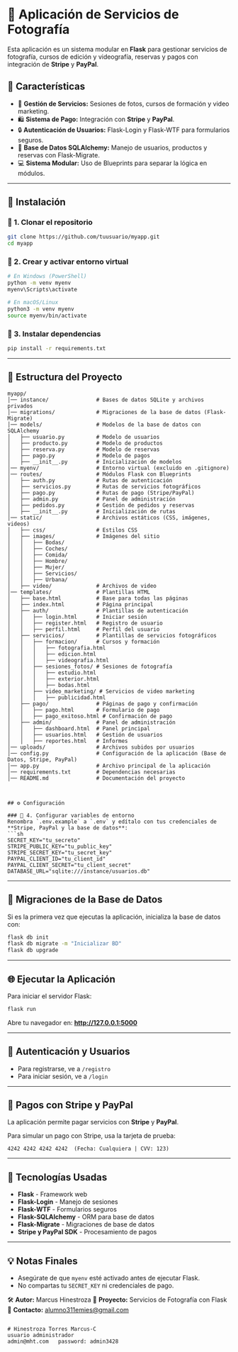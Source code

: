 # 🌟 Aplicación de Servicios de Fotografía

Esta aplicación es un sistema modular en **Flask** para gestionar servicios de fotografía, cursos de edición y videografía, reservas y pagos con integración de **Stripe** y **PayPal**.

## 🚀 Características
- 🎨 **Gestión de Servicios:** Sesiones de fotos, cursos de formación y video marketing.
- 🛍️ **Sistema de Pago:** Integración con **Stripe** y **PayPal**.
- 🔒 **Autenticación de Usuarios:** Flask-Login y Flask-WTF para formularios seguros.
- 📂 **Base de Datos SQLAlchemy:** Manejo de usuarios, productos y reservas con Flask-Migrate.
- 💻 **Sistema Modular:** Uso de Blueprints para separar la lógica en módulos.

---

## 👅 Instalación

### 🔹 1. Clonar el repositorio
```sh
git clone https://github.com/tuusuario/myapp.git
cd myapp
```

### 🔹 2. Crear y activar entorno virtual
```sh
# En Windows (PowerShell)
python -m venv myenv
myenv\Scripts\activate

# En macOS/Linux
python3 -m venv myenv
source myenv/bin/activate
```

### 🔹 3. Instalar dependencias
```sh
pip install -r requirements.txt
```

---

## 📂 Estructura del Proyecto
```
myapp/
│── instance/               # Bases de datos SQLite y archivos privados
│── migrations/             # Migraciones de la base de datos (Flask-Migrate)
│── models/                 # Modelos de la base de datos con SQLAlchemy
│   ├── usuario.py          # Modelo de usuarios
│   ├── producto.py         # Modelo de productos
│   ├── reserva.py          # Modelo de reservas
│   ├── pago.py             # Modelo de pagos
│   ├── __init__.py         # Inicialización de modelos
│── myenv/                  # Entorno virtual (excluido en .gitignore)
│── routes/                 # Módulos Flask con Blueprints
│   ├── auth.py             # Rutas de autenticación
│   ├── servicios.py        # Rutas de servicios fotográficos
│   ├── pago.py             # Rutas de pago (Stripe/PayPal)
│   ├── admin.py            # Panel de administración
│   ├── pedidos.py          # Gestión de pedidos y reservas
│   ├── __init__.py         # Inicialización de rutas
│── static/                 # Archivos estáticos (CSS, imágenes, videos)
│   ├── css/                # Estilos CSS
│   ├── images/             # Imágenes del sitio
│   │   ├── Bodas/
│   │   ├── Coches/
│   │   ├── Comida/
│   │   ├── Hombre/
│   │   ├── Mujer/
│   │   ├── Servicios/
│   │   ├── Urbana/
│   ├── video/              # Archivos de video
│── templates/              # Plantillas HTML
│   ├── base.html           # Base para todas las páginas
│   ├── index.html          # Página principal
│   ├── auth/               # Plantillas de autenticación
│   │   ├── login.html      # Iniciar sesión
│   │   ├── register.html   # Registro de usuario
│   │   ├── perfil.html     # Perfil del usuario
│   ├── servicios/          # Plantillas de servicios fotográficos
│   │   ├── formacion/      # Cursos y formación
│   │   │   ├── fotografia.html
│   │   │   ├── edicion.html
│   │   │   ├── videografia.html
│   │   ├── sesiones_fotos/ # Sesiones de fotografía
│   │   │   ├── estudio.html
│   │   │   ├── exterior.html
│   │   │   ├── bodas.html
│   │   ├── video_marketing/ # Servicios de video marketing
│   │   │   ├── publicidad.html
│   ├── pago/               # Páginas de pago y confirmación
│   │   ├── pago.html       # Formulario de pago
│   │   ├── pago_exitoso.html # Confirmación de pago
│   ├── admin/              # Panel de administración
│   │   ├── dashboard.html  # Panel principal
│   │   ├── usuarios.html   # Gestión de usuarios
│   │   ├── reportes.html   # Informes
│── uploads/                # Archivos subidos por usuarios
│── config.py               # Configuración de la aplicación (Base de Datos, Stripe, PayPal)
│── app.py                  # Archivo principal de la aplicación
│── requirements.txt        # Dependencias necesarias
│── README.md               # Documentación del proyecto



## ⚙️ Configuración

### 🔹 4. Configurar variables de entorno
Renombra `.env.example` a `.env` y edítalo con tus credenciales de **Stripe, PayPal y la base de datos**:
```sh
SECRET_KEY="tu_secreto"
STRIPE_PUBLIC_KEY="tu_public_key"
STRIPE_SECRET_KEY="tu_secret_key"
PAYPAL_CLIENT_ID="tu_client_id"
PAYPAL_CLIENT_SECRET="tu_client_secret"
DATABASE_URL="sqlite:///instance/usuarios.db"
```

---

## 🔄 Migraciones de la Base de Datos

Si es la primera vez que ejecutas la aplicación, inicializa la base de datos con:
```sh
flask db init
flask db migrate -m "Inicializar BD"
flask db upgrade
```

---

## 🌐 Ejecutar la Aplicación
Para iniciar el servidor Flask:
```sh
flask run
```
Abre tu navegador en: **http://127.0.0.1:5000**

---

## 💪 Autenticación y Usuarios

- Para registrarse, ve a `/registro`
- Para iniciar sesión, ve a `/login`

---

## 🛒 Pagos con Stripe y PayPal
La aplicación permite pagar servicios con **Stripe** y **PayPal**.

Para simular un pago con Stripe, usa la tarjeta de prueba:
```
4242 4242 4242 4242  (Fecha: Cualquiera | CVV: 123)
```

---

## 🔧 Tecnologías Usadas
- **Flask** - Framework web
- **Flask-Login** - Manejo de sesiones
- **Flask-WTF** - Formularios seguros
- **Flask-SQLAlchemy** - ORM para base de datos
- **Flask-Migrate** - Migraciones de base de datos
- **Stripe y PayPal SDK** - Procesamiento de pagos

---

## 💡 Notas Finales
- Asegúrate de que `myenv` esté activado antes de ejecutar Flask.
- No compartas tu `SECRET_KEY` ni credenciales de pago.

🛠️ **Autor:** Marcus Hinestroza
🌟 **Proyecto:** Servicios de Fotografía con Flask  
👥 **Contacto:** alumno311emies@gmail.com
```

# Hinestroza Torres Marcus-C
usuario administrador 
admin@mht.com   password: admin3428